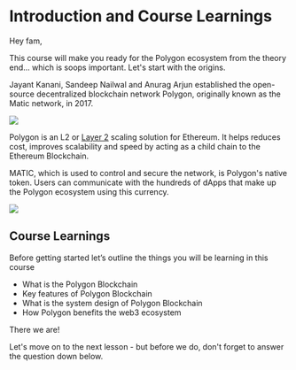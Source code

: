 # Introduction and Course Learnings

Hey fam,

This course will make you ready for the Polygon ecosystem from the theory end… which is soops important. Let's start with the origins.

Jayant Kanani, Sandeep Nailwal and Anurag Arjun established the open-source decentralized blockchain network Polygon, originally known as the Matic network, in 2017.

![](https://metaschool.s3-ap-southeast-1.amazonaws.com/images/TnJaj3gq9dKxsDTIugFlAhzvL8ixuNbK8G1RUq2H.jpg)

Polygon is an L2 or [Layer 2](https://metaschool.so/articles/layer-1-blockchain/) scaling solution for Ethereum. It helps reduces cost, improves scalability and speed by acting as a child chain to the Ethereum Blockchain.

MATIC, which is used to control and secure the network, is Polygon's native token. Users can communicate with the hundreds of dApps that make up the Polygon ecosystem using this currency.

![](https://metaschool.s3-ap-southeast-1.amazonaws.com/images/AzGyd9Eb6GPpGWx2RysHljf1P7i825YstDHYnc3z.jpg)

## Course Learnings

Before getting started let’s outline the things you will be learning in this course

- What is the Polygon Blockchain
- Key features of Polygon Blockchain
- What is the system design of Polygon Blockchain
- How Polygon benefits the web3 ecosystem

There we are!

Let's move on to the next lesson - but before we do, don't forget to answer the question down below.
